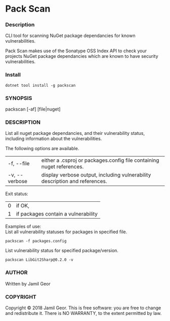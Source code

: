 # Pack Scan

### Description
CLI tool for scanning NuGet package dependancies for known vulnerabilities.

Pack Scan makes use of the Sonatype OSS Index API to check your projects NuGet package dependancies which are known to have security vulnerabilities.

### Install
```
dotnet tool install -g packscan
```

### SYNOPSIS         

packscan [-af] [file|nuget]

### DESCRIPTION

List all nuget package dependancies, and their vulnerability status, including information about the vulnerabilities.

The following options are available.

<table>
  <tr>
    <td>-f, --file</td><td>either a .csproj or packages.config file containing nuget references.</td>
  </tr>
  <tr>
    <td>-v, --verbose</td><td>display verbose output, including vulnerability description and references.</td>
  </tr>
</table>

Exit status:<br/>
<table>
  <tr>
    <td>0</td><td>if OK,</td>
  </tr>
  <tr>
    <td>1</td><td>if packages contain a vulnerability</td>
  </tr>
</table>

Examples of use:<br/>
List all vulnerability statuses for packages in specified file.<br/>
```
packscan -f packages.config
```
List vulnerability status for specified package/version.<br/>
```
packscan LibGit2Sharp@0.2.0 -v
```

### AUTHOR

Written by Jamil Geor

### COPYRIGHT

Copyright © 2018 Jamil Geor. This is free software: you are free to change and redistribute it. There is NO WARRANTY, to the extent permitted by law.
